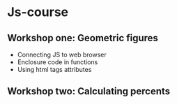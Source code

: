 # Js-course

## Workshop one: Geometric figures

- Connecting JS to web browser
- Enclosure code in functions
- Using html tags attributes

## Workshop two: Calculating percents 
